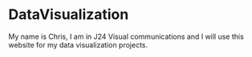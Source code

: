 # DataVisualization
My name is Chris, I am in J24 Visual communications and I will use this website for my data visualization projects. 
